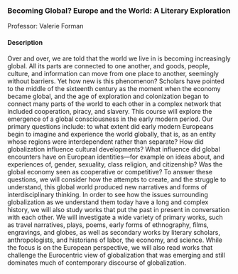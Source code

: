 ### Becoming Global? Europe and the World: A Literary Exploration

Professor: Valerie Forman

#### Description

Over and over, we are told that the world we live in is becoming increasingly global. All its parts are connected to one another, and goods, people, culture, and information can move from one place to another, seemingly without barriers. Yet how new is this phenomenon? Scholars have pointed to the middle of the sixteenth century as the moment when the economy became global, and the age of exploration and colonization began to connect many parts of the world to each other in a complex network that included cooperation, piracy, and slavery. This course will explore the emergence of a global consciousness in the early modern period. Our primary questions include: to what extent did early modern Europeans begin to imagine and experience the world globally, that is, as an entity whose regions were interdependent rather than separate? How did globalization influence cultural developments? What influence did global encounters have on European identities—for example on ideas about, and experiences of, gender, sexuality, class religion, and citizenship? Was the global economy seen as cooperative or competitive? To answer these questions, we will consider how the attempts to create, and the struggle to understand, this global world produced new narratives and forms of interdisciplinary thinking. In order to see how the issues surrounding globalization as we understand them today have a long and complex history, we will also study works that put the past in present in conversation with each other. We will investigate a wide variety of primary works, such as travel narratives, plays, poems, early forms of ethnography, films, engravings, and globes, as well as secondary works by literary scholars, anthropologists, and historians of labor, the economy, and science. While the focus is on the European perspective, we will also read works that challenge the Eurocentric view of globalization that was emerging and still dominates much of contemporary discourse of globalization.
